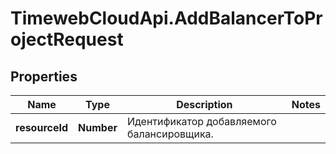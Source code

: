 # TimewebCloudApi.AddBalancerToProjectRequest

## Properties

Name | Type | Description | Notes
------------ | ------------- | ------------- | -------------
**resourceId** | **Number** | Идентификатор добавляемого балансировщика. | 


